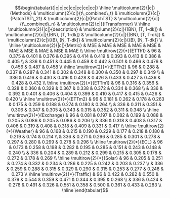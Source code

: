 $$\begin{tabular}{|c|c|cc|cc|cc|cc|cc|}
\hline 
 \multicolumn{2}{|c|}{Methods} & \multicolumn{2}{c|}{t\_combined\_t} & \multicolumn{2}{c|}{PatchTST\_21} & \multicolumn{2}{c|}{PatchTST} & \multicolumn{2}{c|}{t\_combined\_n} & \multicolumn{2}{c|}{iTransformer} \\
\hline 
 \multicolumn{2}{|c|}{description} & \multicolumn{2}{c|}{(BN), [T, 1-dk]} & \multicolumn{2}{c|}{(BN), [T, 1-dk]} & \multicolumn{2}{c|}{(BN), [T, T-dk]} & \multicolumn{2}{c|}{(B), [N, T-dk]} & \multicolumn{2}{c|}{(B), [N, T-dk]} \\
\hline 
 \multicolumn{2}{|c|}{Metric} & MSE & MAE & MSE & MAE & MSE & MAE & MSE & MAE & MSE & MAE \\
\hline 
 \multirow{2}{*}{ETTh1} & 96 & 0.375 & 0.401 & 0.376 & 0.395 & 0.414 & 0.419  & 0.393 & 0.413 & 0.386  & 0.405  \\
  & 336 & 0.451 & 0.445 & 0.459 & 0.442 & 0.501 & 0.466  & 0.476 & 0.456 & 0.487  & 0.458  \\
\hline 
 \multirow{2}{*}{ETTh2} & 96 & 0.288 & 0.337 & 0.287 & 0.341 & 0.302  & 0.348  & 0.300 & 0.350 & 0.297  & 0.349  \\
  & 336 & 0.416 & 0.430 & 0.416 & 0.428 & 0.426  & 0.433  & 0.427 & 0.436 & 0.428  & 0.432  \\
\hline 
 \multirow{2}{*}{ETTm1} & 96 & 0.316 & 0.356 & 0.328 & 0.360 & 0.329 & 0.367 & 0.338 & 0.372 & 0.334 & 0.368 \\
  & 336 & 0.392 & 0.401 & 0.406 & 0.404 & 0.399 & 0.410 & 0.417 & 0.415 & 0.426 & 0.420 \\
\hline 
 \multirow{2}{*}{ETTm2} & 96 & 0.181 & 0.262 & 0.178 & 0.263 & 0.175  & 0.259  & 0.188 & 0.274 & 0.180  & 0.264  \\
  & 336 & 0.311 & 0.351 & 0.306 & 0.347 & 0.305  & 0.343  & 0.315 & 0.352 & 0.311  & 0.348  \\
\hline 
 \multirow{2}{*}{Exchange} & 96 & 0.081 & 0.197 & 0.082 & 0.199 & 0.088  & 0.205  & 0.086 & 0.205 & 0.086  & 0.206  \\
  & 336 & 0.318 & 0.408 & 0.317 & 0.406 & 0.319  & 0.408  & 0.318 & 0.409 & 0.331  & 0.417  \\
\hline 
 \multirow{2}{*}{Weather} & 96 & 0.168 & 0.215 & 0.190 & 0.229 & 0.177  & 0.218  & 0.180 & 0.219 & 0.174  & 0.214  \\
  & 336 & 0.271 & 0.296 & 0.285 & 0.301 & 0.278  & 0.297  & 0.280 & 0.299 & 0.278  & 0.296  \\
\hline 
 \multirow{2}{*}{ECL} & 96 & 0.173 & 0.258 & 0.198 & 0.282 & 0.195 & 0.285 & 0.151 & 0.243 & 0.148 & 0.240 \\
  & 336 & 0.204 & 0.289 & 0.212 & 0.299 & 0.215 & 0.305 & 0.178 & 0.272 & 0.178 & 0.269 \\
\hline 
 \multirow{2}{*}{Solar} & 96 & 0.205 & 0.251 & 0.274 & 0.332 & 0.234 & 0.286 & 0.225 & 0.242 & 0.203 & 0.237 \\
  & 336 & 0.259 & 0.288 & 0.315 & 0.329 & 0.290 & 0.315 & 0.253 & 0.277 & 0.248 & 0.273 \\
\hline 
 \multirow{2}{*}{Traffic} & 96 & 0.422 & 0.282 & 0.550 & 0.379 & 0.544 & 0.359 & 0.471 & 0.344 & 0.395 & 0.268 \\
  & 336 & 0.424 & 0.278 & 0.491 & 0.326 & 0.551 & 0.358 & 0.500 & 0.361 & 0.433 & 0.283 \\
 \hline
\end{tabular}$$
